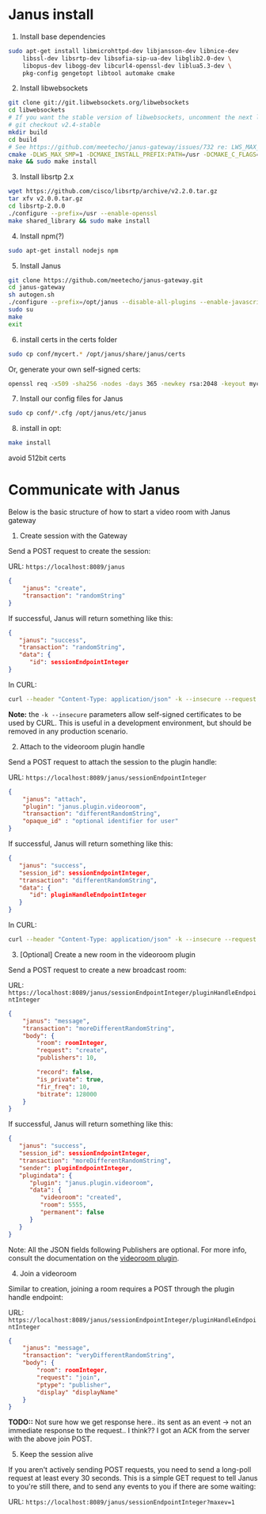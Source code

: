 # Janus install

1. Install base dependencies
```bash
sudo apt-get install libmicrohttpd-dev libjansson-dev libnice-dev
    libssl-dev libsrtp-dev libsofia-sip-ua-dev libglib2.0-dev \
	libopus-dev libogg-dev libcurl4-openssl-dev liblua5.3-dev \
	pkg-config gengetopt libtool automake cmake 
```

2. Install libwebsockets
```bash
git clone git://git.libwebsockets.org/libwebsockets
cd libwebsockets
# If you want the stable version of libwebsockets, uncomment the next line
# git checkout v2.4-stable
mkdir build
cd build
# See https://github.com/meetecho/janus-gateway/issues/732 re: LWS_MAX_SMP
cmake -DLWS_MAX_SMP=1 -DCMAKE_INSTALL_PREFIX:PATH=/usr -DCMAKE_C_FLAGS="-fpic" ..
make && sudo make install
```

3. Install libsrtp 2.x
```bash
wget https://github.com/cisco/libsrtp/archive/v2.2.0.tar.gz
tar xfv v2.0.0.tar.gz
cd libsrtp-2.0.0
./configure --prefix=/usr --enable-openssl
make shared_library && sudo make install
```

4. Install npm(?)
```bash
sudo apt-get install nodejs npm
```

5. Install Janus
```bash
git clone https://github.com/meetecho/janus-gateway.git
cd janus-gateway
sh autogen.sh
./configure --prefix=/opt/janus --disable-all-plugins --enable-javascript-es-module --enable-plugin-videoroom --disable-unix-sockets --disable-sample-event-handler
sudo su
make
exit
```

6. install certs in the certs folder
```bash
sudo cp conf/mycert.* /opt/janus/share/janus/certs
```
Or, generate your own self-signed certs:
```bash
openssl req -x509 -sha256 -nodes -days 365 -newkey rsa:2048 -keyout mycert.key -out mycert.pem
```

7. Install our config files for Janus
```bash
sudo cp conf/*.cfg /opt/janus/etc/janus
```

8. install in opt:
```bash
make install
```


avoid 512bit certs


# Communicate with Janus
Below is the basic structure of how to start a video room with Janus gateway

1. Create session with the Gateway

Send a POST request to create the session:

URL: `https://localhost:8089/janus`
```json
{
	"janus": "create",
	"transaction": "randomString"
}
```
If successful, Janus will return something like this:
```json
{
   "janus": "success",
   "transaction": "randomString",
   "data": {
      "id": sessionEndpointInteger
}
```
In CURL:
```bash
curl --header "Content-Type: application/json" -k --insecure --request POST --data '{ "janus": "create", "transaction": "randomString"}' https://localhost:8089/janus
```
**Note:** the `-k --insecure` parameters allow self-signed certificates to be used by CURL. This is useful in a development environment, but should be removed in any production scenario.

2. Attach to the videoroom plugin handle

Send a POST request to attach the session to the plugin handle:

URL: `https://localhost:8089/janus/sessionEndpointInteger`
```json
{
	"janus": "attach",
	"plugin": "janus.plugin.videoroom",
	"transaction": "differentRandomString",
	"opaque_id" : "optional identifier for user"
}
```
If successful, Janus will return something like this:
```json
{
   "janus": "success",
   "session_id": sessionEndpointInteger,
   "transaction": "differentRandomString",
   "data": {
      "id": pluginHandleEndpointInteger
   }
}
```
In CURL:
```bash
curl --header "Content-Type: application/json" -k --insecure --request POST --data '{ "janus": "attach", "plugin": "janus.plugin.videoroom", "transaction": "differentRandomString", "opaque_id" : "user123"}' https://localhost:8089/janus/sessionEndpointInteger
```

3. [Optional] Create a new room in the videoroom plugin

Send a POST request to create a new broadcast room:

URL: `https://localhost:8089/janus/sessionEndpointInteger/pluginHandleEndpointInteger`
```json
{
    "janus": "message",
    "transaction": "moreDifferentRandomString",
    "body": {
        "room": roomInteger,
        "request": "create",
        "publishers": 10,

        "record": false,
        "is_private": true,
        "fir_freq": 10,
        "bitrate": 128000
    }
}
```

If successful, Janus will return something like this:
```json
{
   "janus": "success",
   "session_id": sessionEndpointInteger,
   "transaction": "moreDifferentRandomString",
   "sender": pluginEndpointInteger,
   "plugindata": {
      "plugin": "janus.plugin.videoroom",
      "data": {
         "videoroom": "created",
         "room": 5555,
         "permanent": false
      }
   }
}
```

Note: All the JSON fields following Publishers are optional. For more info, consult the documentation on the [videoroom plugin](https://janus.conf.meetecho.com/docs/videoroom.html).

4. Join a videoroom

Similar to creation, joining a room requires a POST through the plugin handle endpoint:

URL: `https://localhost:8089/janus/sessionEndpointInteger/pluginHandleEndpointInteger`
```json
{
    "janus": "message",
    "transaction": "veryDifferentRandomString",
    "body": {
        "room": roomInteger,
        "request": "join",
        "ptype": "publisher",
        "display" "displayName"
    }
}
```

**TODO::**
Not sure how we get response here.. its sent as an event -> not an immediate response to the request.. I think?? I got an ACK from the server with the above join POST.

5. Keep the session alive

If you aren't actively sending POST requests, you need to send a long-poll request at least every 30 seconds. This is a simple GET request to tell Janus to you're still there, and to send any events to you if there are some waiting:

URL: `https://localhost:8089/janus/sessionEndpointInteger?maxev=1`